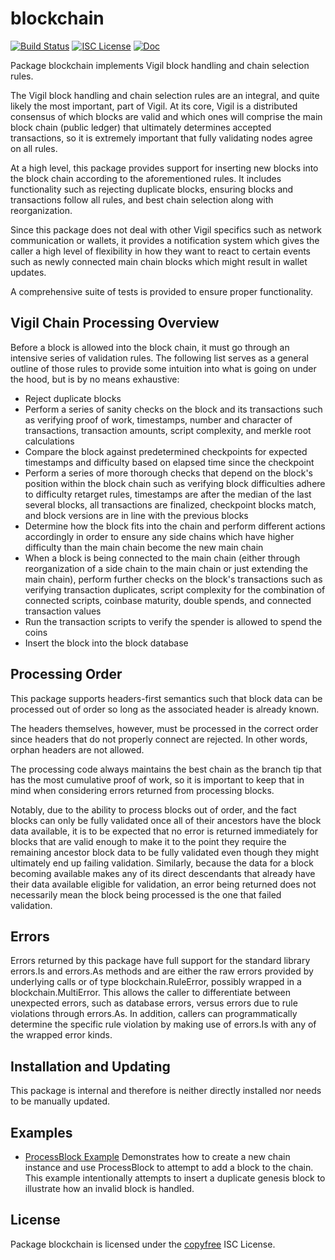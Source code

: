 blockchain
==========

[![Build Status](https://github.com/vigilnetwork/vgl/workflows/Build%20and%20Test/badge.svg)](https://github.com/vigilnetwork/vgl/actions)
[![ISC License](https://img.shields.io/badge/license-ISC-blue.svg)](http://copyfree.org)
[![Doc](https://img.shields.io/badge/doc-reference-blue.svg)](https://pkg.go.dev/github.com/vigilnetwork/vgl/internal/blockchain)

Package blockchain implements Vigil block handling and chain selection rules.

The Vigil block handling and chain selection rules are an integral, and quite
likely the most important, part of Vigil.  At its core, Vigil is a distributed
consensus of which blocks are valid and which ones will comprise the main block
chain (public ledger) that ultimately determines accepted transactions, so it is
extremely important that fully validating nodes agree on all rules.

At a high level, this package provides support for inserting new blocks into the
block chain according to the aforementioned rules.  It includes functionality
such as rejecting duplicate blocks, ensuring blocks and transactions follow all
rules, and best chain selection along with reorganization.

Since this package does not deal with other Vigil specifics such as network
communication or wallets, it provides a notification system which gives the
caller a high level of flexibility in how they want to react to certain events
such as newly connected main chain blocks which might result in wallet updates.

A comprehensive suite of tests is provided to ensure proper functionality.

## Vigil Chain Processing Overview

Before a block is allowed into the block chain, it must go through an intensive
series of validation rules.  The following list serves as a general outline of
those rules to provide some intuition into what is going on under the hood, but
is by no means exhaustive:

 - Reject duplicate blocks
 - Perform a series of sanity checks on the block and its transactions such as
   verifying proof of work, timestamps, number and character of transactions,
   transaction amounts, script complexity, and merkle root calculations
 - Compare the block against predetermined checkpoints for expected timestamps
   and difficulty based on elapsed time since the checkpoint
 - Perform a series of more thorough checks that depend on the block's position
   within the block chain such as verifying block difficulties adhere to
   difficulty retarget rules, timestamps are after the median of the last
   several blocks, all transactions are finalized, checkpoint blocks match, and
   block versions are in line with the previous blocks
 - Determine how the block fits into the chain and perform different actions
   accordingly in order to ensure any side chains which have higher difficulty
   than the main chain become the new main chain
 - When a block is being connected to the main chain (either through
   reorganization of a side chain to the main chain or just extending the
   main chain), perform further checks on the block's transactions such as
   verifying transaction duplicates, script complexity for the combination of
   connected scripts, coinbase maturity, double spends, and connected
   transaction values
 - Run the transaction scripts to verify the spender is allowed to spend the
   coins
 - Insert the block into the block database

 ## Processing Order

 This package supports headers-first semantics such that block data can be
 processed out of order so long as the associated header is already known.

 The headers themselves, however, must be processed in the correct order since
 headers that do not properly connect are rejected.  In other words, orphan
 headers are not allowed.

The processing code always maintains the best chain as the branch tip that has
the most cumulative proof of work, so it is important to keep that in mind when
considering errors returned from processing blocks.

Notably, due to the ability to process blocks out of order, and the fact blocks
can only be fully validated once all of their ancestors have the block data
available, it is to be expected that no error is returned immediately for blocks
that are valid enough to make it to the point they require the remaining
ancestor block data to be fully validated even though they might ultimately end
up failing validation.  Similarly, because the data for a block becoming
available makes any of its direct descendants that already have their data
available eligible for validation, an error being returned does not necessarily
mean the block being processed is the one that failed validation.

## Errors

Errors returned by this package have full support for the standard library
errors.Is and errors.As methods and are either the raw errors provided by
underlying calls or of type blockchain.RuleError, possibly wrapped in a
blockchain.MultiError.  This allows the caller to differentiate between
unexpected errors, such as database errors, versus errors due to rule violations
through errors.As.  In addition, callers can programmatically determine the
specific rule violation by making use of errors.Is with any of the wrapped error
kinds.

## Installation and Updating

This package is internal and therefore is neither directly installed nor needs
to be manually updated.

## Examples

* [ProcessBlock Example](https://pkg.go.dev/github.com/vigilnetwork/vgl/internal/blockchain#example-BlockChain.ProcessBlock)
  Demonstrates how to create a new chain instance and use ProcessBlock to
  attempt to add a block to the chain.  This example intentionally
  attempts to insert a duplicate genesis block to illustrate how an invalid
  block is handled.

## License

Package blockchain is licensed under the [copyfree](http://copyfree.org) ISC
License.




